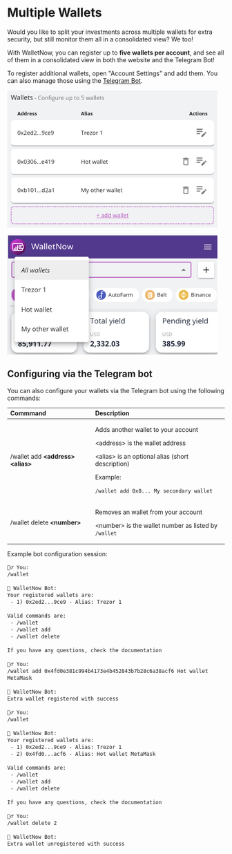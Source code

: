 # Multiple Wallets

Would you like to split your investments across multiple wallets for extra security, but still monitor them all in a consolidated view? We too!

With WalletNow, you can register up to **five wallets per account**, and see all of them in a consolidated view in both the website and the Telegram Bot!

To register additional wallets, open "Account Settings" and add them. You can also manage those using the [Telegram Bot](telegram-bot.md).

![Wallets configuration](../.gitbook/assets/image%20%2843%29.png)

![Wallet selection in the main screen](../.gitbook/assets/image%20%2848%29.png)

## Configuring via the Telegram bot

You can also configure your wallets via the Telegram bot using the following commands:

<table>
  <thead>
    <tr>
      <th style="text-align:left">Commmand</th>
      <th style="text-align:left">Description</th>
    </tr>
  </thead>
  <tbody>
    <tr>
      <td style="text-align:left">/wallet add <b>&lt;address&gt;</b>  <b>&lt;alias&gt;</b>
      </td>
      <td style="text-align:left">
        <p>Adds another wallet to your account</p>
        <p>&lt;address&gt; is the wallet address</p>
        <p>&lt;alias&gt; is an optional alias (short description)</p>
        <p></p>
        <p>Example:</p>
        <p><code>/wallet add 0x0... My secondary wallet</code>
        </p>
      </td>
    </tr>
    <tr>
      <td style="text-align:left">/wallet delete <b>&lt;number&gt;</b>
      </td>
      <td style="text-align:left">
        <p>Removes an wallet from your account</p>
        <p>&lt;number&gt; is the wallet number as listed by <code>/wallet</code>
        </p>
      </td>
    </tr>
  </tbody>
</table>

Example bot configuration session:

```text
🙍‍♂️ You:
/wallet

🤖 WalletNow Bot:
Your registered wallets are:
 - 1) 0x2ed2...9ce9 - Alias: Trezor 1

Valid commands are:
 - /wallet
 - /wallet add
 - /wallet delete

If you have any questions, check the documentation

🙍‍♂️ You:
/wallet add 0x4fd0e381c994b4173e4b452843b7b28c6a38acf6 Hot wallet MetaMask

🤖 WalletNow Bot:
Extra wallet registered with success

🙍‍♂️ You:
/wallet

🤖 WalletNow Bot:
Your registered wallets are:
 - 1) 0x2ed2...9ce9 - Alias: Trezor 1
 - 2) 0x4fd0...acf6 - Alias: Hot wallet MetaMask

Valid commands are:
 - /wallet
 - /wallet add
 - /wallet delete

If you have any questions, check the documentation

🙍‍♂️ You:
/wallet delete 2

🤖 WalletNow Bot:
Extra wallet unregistered with success
```

